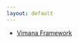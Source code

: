 ```yaml
---
layout: default
---
```


<!-- ![Octocat](https://raw.githubusercontent.com/s4dhulabs/vimana-framework/main/resources/imgs/vimana1.png)
-->
<!--<img src="https://raw.githubusercontent.com/s4dhulabs/vimana-framework/main/resources/imgs/vimana1.png" alt="alt text" width="900" height="600">


*	[Django](./frameworks/django/django_siddhis.html)
*	[Flask](./frameworks/flask/flask_siddhis.html)
*	[Packages](./libs/packages_siddhis.html)
-->

*	[Vimana Framework](./libs/packages_siddhis.html)
